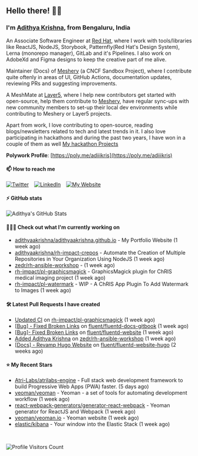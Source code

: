 ## Hello there! 👋🏻
  
### I'm [Adithya Krishna](https://adithyaakrishna.github.io/), from <b>Bengaluru, India</b></br>

An Associate Software Engineer at [Red Hat](https://www.redhat.com), where I work with tools/libraries like ReactJS, NodeJS, Storybook, Patternfly(Red Hat's Design System), Lerna (monorepo manager), GitLab and it's Pipelines. I also work on AdobeXd and Figma designs to keep the creative part of me alive.

Maintainer (Docs) of [Meshery](https://github.com/meshery) (a CNCF Sandbox Project), where I contribute quite oftenly in areas of UI, GitHub Actions, documentation updates, reviewing PRs and suggesting improvements.

A MeshMate at [Layer5](https://layer5.io), where I help new contributors get started with open-source, help them contribute to [Meshery](https://github.com/meshery), have regular sync-ups with new community members to set-up their local dev environments while contributing to Meshery or Layer5 projects.

Apart from work, I love contributing to open-source, reading blogs/newsletters related to tech and latest trends in it. I also love participating in hackathons and during the past two years, I have won in a couple of them as well [My hackathon Projects](http://bit.ly/adikris-hackathons)

**Polywork Profile**: [https://poly.me/adiiikris](https://poly.me/adiiikris)

#### 📫 How to reach me

[![Twitter](https://img.shields.io/badge/-@adii_kris-%231DA1F2?style=for-the-badge&logo=twitter&logoColor=ffffff)](https://twitter.com/adii_kris) &ensp;
[![LinkedIn](https://img.shields.io/badge/-Adithya%20Krishna-%230A67C3?style=for-the-badge&logo=linkedin&logoColor=ffffff)](https://www.linkedin.com/in/adiiikris/) &ensp;
[![My Website](https://img.shields.io/badge/-My%20Website-%230A67C3?style=for-the-badge)](https://adithyaakrishna.github.io/)


#### ⚡️ GitHub stats

![Adithya's GitHub Stats](https://github-readme-stats.vercel.app/api?username=adithyaakrishna&show_icons=true&hide_border=true&title_color=fff&icon_color=79ff97&text_color=9f9f9f&bg_color=151515)



#### 🧑🏻‍💻 Check out what I'm currently working on

- [adithyaakrishna/adithyaakrishna.github.io](https://github.com/adithyaakrishna/adithyaakrishna.github.io) - My Portfolio Website (1 week ago)
- [adithyaakrishna/rh-impact-crepos](https://github.com/adithyaakrishna/rh-impact-crepos) - Automate the Creation of Multiple Repositories in Your Organization Using NodeJS (1 week ago)
- [zedr/rh-ansible-workshop](https://github.com/zedr/rh-ansible-workshop) -  (1 week ago)
- [rh-impact/pl-graphicsmagick](https://github.com/rh-impact/pl-graphicsmagick) - GraphicsMagick plugin for ChRIS medical imaging project (1 week ago)
- [rh-impact/pl-watermark](https://github.com/rh-impact/pl-watermark) - WIP - A ChRIS App Plugin To Add Watermark to Images (1 week ago)

#### 🛠 Latest Pull Requests I have created

- [Updated CI](https://github.com/rh-impact/pl-graphicsmagick/pull/3) on [rh-impact/pl-graphicsmagick](https://github.com/rh-impact/pl-graphicsmagick) (1 week ago)
- [[Bug] - Fixed Broken Links](https://github.com/fluent/fluentd-docs-gitbook/pull/428) on [fluent/fluentd-docs-gitbook](https://github.com/fluent/fluentd-docs-gitbook) (1 week ago)
- [[Bug]- Fixed Broken Links](https://github.com/fluent/fluentd-website/pull/240) on [fluent/fluentd-website](https://github.com/fluent/fluentd-website) (1 week ago)
- [Added Adithya Krishna](https://github.com/zedr/rh-ansible-workshop/pull/7) on [zedr/rh-ansible-workshop](https://github.com/zedr/rh-ansible-workshop) (1 week ago)
- [[Docs] - Revamp Hugo Website](https://github.com/fluent/fluentd-website-hugo/pull/1) on [fluent/fluentd-website-hugo](https://github.com/fluent/fluentd-website-hugo) (2 weeks ago)

#### ⭐ My Recent Stars

- [Atri-Labs/atrilabs-engine](https://github.com/Atri-Labs/atrilabs-engine) - Full stack web development framework to build Progressive Web Apps (PWA) faster. (5 days ago)
- [yeoman/yeoman](https://github.com/yeoman/yeoman) - Yeoman - a set of tools for automating development workflow (1 week ago)
- [react-webpack-generators/generator-react-webpack](https://github.com/react-webpack-generators/generator-react-webpack) - Yeoman generator for ReactJS and Webpack (1 week ago)
- [yeoman/yeoman.io](https://github.com/yeoman/yeoman.io) - Yeoman website (1 week ago)
- [elastic/kibana](https://github.com/elastic/kibana) - Your window into the Elastic Stack (1 week ago)

<br> 

![Profile Visitors Count](https://profile-counter.glitch.me/adithyaakrishna/count.svg)
